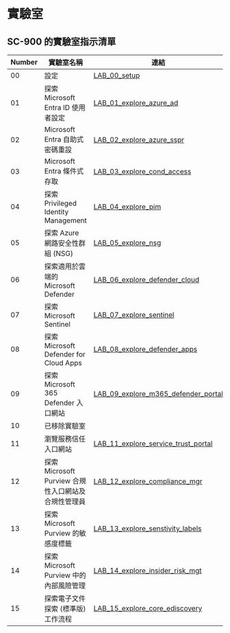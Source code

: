 
# 實驗室

## SC-900 的實驗室指示清單

| **Number** | **實驗室名稱** | **連結** |
|------|---------|----|
| 00 | 設定 | [LAB_00_setup](LAB_00_setup.md) |
| 01 | 探索 Microsoft Entra ID 使用者設定 | [LAB_01_explore_azure_ad](LAB_01_explore_azure_ad.md) |
| 02 | Microsoft Entra 自助式密碼重設 | [LAB_02_explore_azure_sspr](LAB_02_explore_azure_sspr.md) |
| 03 | Microsoft Entra 條件式存取 | [LAB_03_explore_cond_access](LAB_03_explore_cond_access.md) |
| 04 | 探索 Privileged Identity Management | [LAB_04_explore_pim](LAB_04_explore_pim.md) |
| 05 | 探索 Azure 網路安全性群組 (NSG) | [LAB_05_explore_nsg](LAB_05_explore_nsg.md) |
| 06 | 探索適用於雲端的 Microsoft Defender | [LAB_06_explore_defender_cloud](LAB_06_explore_defender_cloud.md) |
| 07 | 探索 Microsoft Sentinel | [LAB_07_explore_sentinel](LAB_07_explore_sentinel.md) |
| 08 | 探索 Microsoft Defender for Cloud Apps | [LAB_08_explore_defender_apps](LAB_08_explore_defender_apps.md) |
| 09 | 探索 Microsoft 365 Defender 入口網站 | [LAB_09_explore_m365_defender_portal](LAB_09_explore_m365_defender_portal.md) |
| 10 | 已移除實驗室 |  |
| 11 | 瀏覽服務信任入口網站 | [LAB_11_explore_service_trust_portal](LAB_11_explore_service_trust_portal.md) |
| 12 | 探索 Microsoft Purview 合規性入口網站及合規性管理員 | [LAB_12_explore_compliance_mgr](LAB_12_explore_compliance_mgr.md) |
| 13 | 探索 Microsoft Purview 的敏感度標籤 | [LAB_13_explore_senstivity_labels](LAB_13_explore_senstivity_labels.md) |
| 14 | 探索 Microsoft Purview 中的內部風險管理 | [LAB_14_explore_insider_risk_mgt](LAB_14_explore_insider_risk_mgt.md) |
| 15 | 探索電子文件探索 (標準版) 工作流程 | [LAB_15_explore_core_ediscovery](LAB_15_explore_core_ediscovery.md) |
